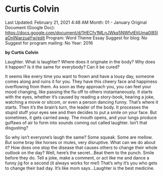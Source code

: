 # Curtis Colvin

Last Updated: February 21, 2021 4:48 AM
Month: 01 - January
Original Document (Google Doc): https://docs.google.com/document/d/1HECfv1MLnJWkq5NWfvtEtiUma0l85laOnlNiarzuaYw/edit
Program: Word Theme Essay
Suggest for blog: No
Suggest for program mailing: No
Year: 2016

**by Curtis Colvin**

Laughter. What is laughter? Where does it originate in the body? Why does it happen? Is it the same for everybody? Can it be cured?

It seems like every time you want to frown and have a lousy day, someone comes along and ruins it for you. They have this cheery face and happiness overflowing from them. As soon as they approach you, you can feel your mood changing, like passing the flu off to others instantaneously. It starts with the eyes, whether it’s caused by reading a story-book, hearing a joke, watching a movie or sitcom, or even a person dancing funny. That’s where it starts. Then it’s the brain’s turn, the leader of the body. It processes the stupid stuff your eyes see and then decides to put a smile on your face. But sometimes, it gets carried away. The mouth opens, and your lungs produce guffaws of air to form into sounds coming out called laughter. Isn’t that disgusting?

So why isn’t everyone’s laugh the same? Some squeak. Some are mellow. But some bray like horses or mules, very disruptive. What can we do about it? How does one stop the disease that causes others to change their whole outlook on the day? Well, here’s the secret...Beat them to the punch. Smile before they do. Tell a joke, make a comment, or act like me and dance a funny jig for a second (it always works for me!) That’s why it’s you who gets to change their bad day. It’s like mom says...Laughter is the best medicine.